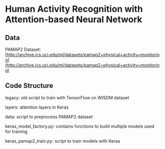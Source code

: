 # Human Activity Recognition with Attention-based Neural Network

## Data  
PAMAP2 Dataset: [http://archive.ics.uci.edu/ml/datasets/pamap2+physical+activity+monitoring](http://archive.ics.uci.edu/ml/datasets/pamap2+physical+activity+monitoring)

## Code Structure
legacy: old script to train with TensorFlow on WISDM dataset

layers: attention layers in Keras

data: script to preprocess PAMAP2 dataset

keras_model_factory.py: contains functions to build multiple models used for training

keras_pamap2_train.py: script to train models with Keras